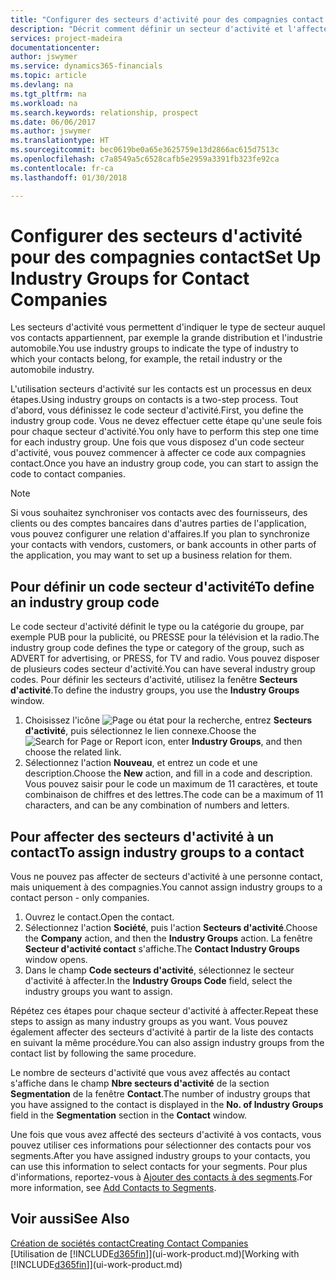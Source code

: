 ```yaml
---
title: "Configurer des secteurs d'activité pour des compagnies contact| Microsoft Docs"
description: "Décrit comment définir un secteur d'activité et l'affecter à une compagnie contact, par exemple, le marché de détail ou l'industrie automobile."
services: project-madeira
documentationcenter: 
author: jswymer
ms.service: dynamics365-financials
ms.topic: article
ms.devlang: na
ms.tgt_pltfrm: na
ms.workload: na
ms.search.keywords: relationship, prospect
ms.date: 06/06/2017
ms.author: jswymer
ms.translationtype: HT
ms.sourcegitcommit: bec0619be0a65e3625759e13d2866ac615d7513c
ms.openlocfilehash: c7a8549a5c6528cafb5e2959a3391fb323fe92ca
ms.contentlocale: fr-ca
ms.lasthandoff: 01/30/2018

---
```

# <a name="set-up-industry-groups-for-contact-companies"></a><span data-ttu-id="d8929-103">Configurer des secteurs d'activité pour des compagnies contact</span><span class="sxs-lookup"><span data-stu-id="d8929-103">Set Up Industry Groups for Contact Companies</span></span>
<span data-ttu-id="d8929-104">Les secteurs d'activité vous permettent d'indiquer le type de secteur auquel vos contacts appartiennent, par exemple la grande distribution et l'industrie automobile.</span><span class="sxs-lookup"><span data-stu-id="d8929-104">You use industry groups to indicate the type of industry to which your contacts belong, for example, the retail industry or the automobile industry.</span></span>

<span data-ttu-id="d8929-105">L'utilisation secteurs d'activité sur les contacts est un processus en deux étapes.</span><span class="sxs-lookup"><span data-stu-id="d8929-105">Using industry groups on contacts is a two-step process.</span></span> <span data-ttu-id="d8929-106">Tout d'abord, vous définissez le code secteur d'activité.</span><span class="sxs-lookup"><span data-stu-id="d8929-106">First, you define the industry group code.</span></span> <span data-ttu-id="d8929-107">Vous ne devez effectuer cette étape qu'une seule fois pour chaque secteur d'activité.</span><span class="sxs-lookup"><span data-stu-id="d8929-107">You only have to perform this step one time for each industry group.</span></span> <span data-ttu-id="d8929-108">Une fois que vous disposez d'un code secteur d'activité, vous pouvez commencer à affecter ce code aux compagnies contact.</span><span class="sxs-lookup"><span data-stu-id="d8929-108">Once you have an industry group code, you can start to assign the code to contact companies.</span></span>

> [!NOTE]  
>   <span data-ttu-id="d8929-109">Si vous souhaitez synchroniser vos contacts avec des fournisseurs, des clients ou des comptes bancaires dans d'autres parties de l'application, vous pouvez configurer une relation d'affaires.</span><span class="sxs-lookup"><span data-stu-id="d8929-109">If you plan to synchronize your contacts with vendors, customers, or bank accounts in other parts of the application, you may want to set up a business relation for them.</span></span>

## <a name="to-define-an-industry-group-code"></a><span data-ttu-id="d8929-110">Pour définir un code secteur d'activité</span><span class="sxs-lookup"><span data-stu-id="d8929-110">To define an industry group code</span></span>
<span data-ttu-id="d8929-111">Le code secteur d'activité définit le type ou la catégorie du groupe, par exemple PUB pour la publicité, ou PRESSE pour la télévision et la radio.</span><span class="sxs-lookup"><span data-stu-id="d8929-111">The industry group code defines the type or category of the group, such as ADVERT for advertising, or PRESS, for TV and radio.</span></span> <span data-ttu-id="d8929-112">Vous pouvez disposer de plusieurs codes secteur d'activité.</span><span class="sxs-lookup"><span data-stu-id="d8929-112">You can have several industry group codes.</span></span> <span data-ttu-id="d8929-113">Pour définir les secteurs d'activité, utilisez la fenêtre **Secteurs d'activité**.</span><span class="sxs-lookup"><span data-stu-id="d8929-113">To define the industry groups, you use the **Industry Groups** window.</span></span>

1. <span data-ttu-id="d8929-114">Choisissez l'icône ![Page ou état pour la recherche](media/ui-search/search_small.png "icône Page ou état pour la recherche"), entrez **Secteurs d'activité**, puis sélectionnez le lien connexe.</span><span class="sxs-lookup"><span data-stu-id="d8929-114">Choose the ![Search for Page or Report](media/ui-search/search_small.png "Search for Page or Report icon") icon, enter **Industry Groups**, and then choose the related link.</span></span>
2. <span data-ttu-id="d8929-115">Sélectionnez l'action **Nouveau**, et entrez un code et une description.</span><span class="sxs-lookup"><span data-stu-id="d8929-115">Choose the **New** action, and fill in a code and description.</span></span> <span data-ttu-id="d8929-116">Vous pouvez saisir pour le code un maximum de 11 caractères, et toute combinaison de chiffres et des lettres.</span><span class="sxs-lookup"><span data-stu-id="d8929-116">The code can be a maximum of 11 characters, and can be any combination of numbers and letters.</span></span>

## <a name="AssignIndustryGroupContact"></a> <span data-ttu-id="d8929-117">Pour affecter des secteurs d'activité à un contact</span><span class="sxs-lookup"><span data-stu-id="d8929-117">To assign industry groups to a contact</span></span>
<span data-ttu-id="d8929-118">Vous ne pouvez pas affecter de secteurs d'activité à une personne contact, mais uniquement à des compagnies.</span><span class="sxs-lookup"><span data-stu-id="d8929-118">You cannot assign industry groups to a contact person - only companies.</span></span>

1. <span data-ttu-id="d8929-119">Ouvrez le contact.</span><span class="sxs-lookup"><span data-stu-id="d8929-119">Open the contact.</span></span>
2. <span data-ttu-id="d8929-120">Sélectionnez l'action **Société**, puis l'action **Secteurs d'activité**.</span><span class="sxs-lookup"><span data-stu-id="d8929-120">Choose the **Company** action, and then the **Industry Groups** action.</span></span> <span data-ttu-id="d8929-121">La fenêtre **Secteur d'activité contact** s'affiche.</span><span class="sxs-lookup"><span data-stu-id="d8929-121">The **Contact Industry Groups** window opens.</span></span>
3. <span data-ttu-id="d8929-122">Dans le champ **Code secteurs d'activité**, sélectionnez le secteur d'activité à affecter.</span><span class="sxs-lookup"><span data-stu-id="d8929-122">In the **Industry Groups Code** field, select the industry groups you want to assign.</span></span>

<span data-ttu-id="d8929-123">Répétez ces étapes pour chaque secteur d'activité à affecter.</span><span class="sxs-lookup"><span data-stu-id="d8929-123">Repeat these steps to assign as many industry groups as you want.</span></span> <span data-ttu-id="d8929-124">Vous pouvez également affecter des secteurs d'activité à partir de la liste des contacts en suivant la même procédure.</span><span class="sxs-lookup"><span data-stu-id="d8929-124">You can also assign industry groups from the contact list by following the same procedure.</span></span>

<span data-ttu-id="d8929-125">Le nombre de secteurs d'activité que vous avez affectés au contact s'affiche dans le champ **Nbre secteurs d'activité** de la section **Segmentation** de la fenêtre **Contact**.</span><span class="sxs-lookup"><span data-stu-id="d8929-125">The number of industry groups that you have assigned to the contact is displayed in the **No. of Industry Groups** field in the **Segmentation** section in the **Contact** window.</span></span>

<span data-ttu-id="d8929-126">Une fois que vous avez affecté des secteurs d'activité à vos contacts, vous pouvez utiliser ces informations pour sélectionner des contacts pour vos segments.</span><span class="sxs-lookup"><span data-stu-id="d8929-126">After you have assigned industry groups to your contacts, you can use this information to select contacts for your segments.</span></span> <span data-ttu-id="d8929-127">Pour plus d'informations, reportez-vous à [Ajouter des contacts à des segments](marketing-add-contact-segment.md).</span><span class="sxs-lookup"><span data-stu-id="d8929-127">For more information, see [Add Contacts to Segments](marketing-add-contact-segment.md).</span></span>

## <a name="see-also"></a><span data-ttu-id="d8929-128">Voir aussi</span><span class="sxs-lookup"><span data-stu-id="d8929-128">See Also</span></span>
[<span data-ttu-id="d8929-129">Création de sociétés contact</span><span class="sxs-lookup"><span data-stu-id="d8929-129">Creating Contact Companies</span></span>](marketing-create-contact-companies.md)  
<span data-ttu-id="d8929-130">[Utilisation de [!INCLUDE[d365fin](includes/d365fin_md.md)]](ui-work-product.md)</span><span class="sxs-lookup"><span data-stu-id="d8929-130">[Working with [!INCLUDE[d365fin](includes/d365fin_md.md)]](ui-work-product.md)</span></span>

